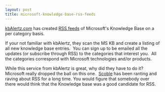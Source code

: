 ```yaml
---
layout: post
title: microsoft-knowledge-base-rss-feeds
---
```

[kbAlertz.com](http://www.kbalertz.com/) has created [RSS
feeds](http://kbalertz.mykb.com/Article_834DA.aspx) of Microsoft's
Knowledge Base on a per category basis.

If your not familiar with kbAlertz, they scan the MS KB and create a
listing of all new knowledge base entries.  You can sign up to be
emailed all the updates (or subscribe through RSS) to the
categories that interest you.  All the categories correspond with
Microsoft technologies and/or products. 

While this service from kbAlertz is great, why did they have to do it? 
Microsoft really dropped the ball on this one. 
[Scoble](http://radio.weblogs.com/0001011/) has been ranting and raving
about RSS for a long time. You would figure that somebody over there
would think that the Knowledge base was a good candidate for RSS.
